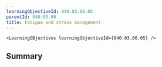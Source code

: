 ```yaml
---
learningObjectiveId: 040.03.06.05
parentId: 040.03.06
title: Fatigue and stress management
---
```


```tsx eval
<LearningOBjectives learningObjectiveId={040.03.06.05} />
```

## Summary
